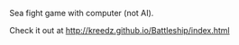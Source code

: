 Sea fight game with computer (not AI).<br>

Check it out at http://kreedz.github.io/Battleship/index.html
